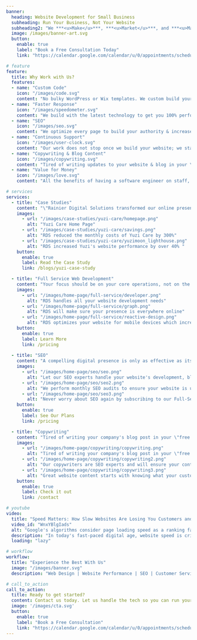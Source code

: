 ```yaml
---
banner:
  heading: Website Development for Small Business
  subheading: Run Your Business, Not Your Website
  subheading2: "We ***<u>Make</u>***, ***<u>Market</u>***, and ***<u>Maintain</u>*** websites for **Small Business Owners** so you can focus on what matters: ***<u>running your business</u>***."
  image: /images/banner-art.svg
  button:
    enable: true
    label: "Book a Free Consultation Today"
    link: "https://calendar.google.com/calendar/u/0/appointments/schedules/AcZssZ1gPAYTRg3q4mhJzvaBOd8y4C9EVbOeShOB5JCz0QrQt39VrBidjf1uejvqeffn-9S-p3hwXbqR"

# feature
feature: 
  title: Why Work with Us?
  features:
  - name: "Custom Code"
    icon: "/images/code.svg"
    content: "No bulky WordPress or Wix templates. We custom build your site to reflect your brand."
  - name: "Faster Response"
    icon: "/images/speedometer.svg"
    content: "We build with the latest technology to get you 100% performance, improving search rankings."
  - name: "SEO"
    icon: "/images/seo.svg"
    content: "We optimize every page to build your authority & increase your search rankings on Google."
  - name: "Continuous Support"
    icon: "/images/user-clock.svg"
    content: "Our work does not stop once we build your website; we stay on and ensure it works flawlessly every day."
  - name: "Copywriting & Blog Content"
    icon: "/images/copywriting.svg"
    content: "Tired of writing updates to your website & blog in your \"free time\"? We do that for you."
  - name: "Value for Money"
    icon: "/images/love.svg"
    content: "All the benefits of having a software engineer on staff, but a fraction the cost."

# services
services:
  - title: "Case Studies"
    content: "\"Rainier Digital Solutions transformed our online presence. Our new website is visually stunning, and its improved performance has had a significant impact on our business. The custom branding, cost savings, and technical support have been invaluable. We couldn't be happier with the results!\""
    images:
      - url: "/images/case-studies/yuzi-care/homepage.png"
        alt: "Yuzi Care Home Page"
      - url: "/images/case-studies/yuzi-care/savings.png"
        alt: "RDS reduced the monthly costs of Yuzi Care by 300%"
      - url: "/images/case-studies/yuzi-care/yuzimoon_lighthouse.png"
        alt: "RDS increased Yuzi's website performance by over 40% "
    button:
      enable: true
      label: Read the Case Study
      link: /blogs/yuzi-case-study

  - title: "Full Service Web Development"
    content: "Your focus should be on your core operations, not on the intricacies of website upkeep. Our Full Web Management service offers you a hassle-free way to maintain and optimize your website comprehensively. From regular updates, security enhancements, and performance optimization to content creation and user experience improvements, we've got you covered."
    images: 
      - url: "/images/home-page/full-service/developer.png"
        alt: "RDS handles all your website development needs"
      - url: "/images/home-page/full-service/graph.png"
        alt: "RDS will make sure your presence is everywhere online"
      - url: "/images/home-page/full-service/reactive-design.png"
        alt: "RDS optimizes your website for mobile devices which increases traffic and conversions"
    button:
      enable: true
      label: Learn More
      link: /pricing
  
  - title: "SEO"
    content: "A compelling digital presence is only as effective as its visibility. Our SEO strategies are designed to enhance online visibility, attract more organic traffic, and drive meaningful conversions that contribute to the growth of your business."
    images:
      - url: "/images/home-page/seo/seo.png"
        alt: "Let our SEO experts handle your website's development, blogging content, and ensuring you are on Google"
      - url: "/images/home-page/seo/seo2.png"
        alt: "We perform monthly SEO audits to ensure your website is update to date on the latest SEO best practices"
      - url: "/images/home-page/seo/seo3.png"
        alt: "Never worry about SEO again by subscribing to our Full-Service package"
    button:
      enable: true
      label: See Our Plans
      link: /pricing

  - title: "Copywriting"
    content: "Tired of writing your company's blog post in your \"free time\"? Let us handle your copywriting for you. Activate your audience through pitch-perfect, SEO-optimized content and copy for your brand. Our copywriters are SEO experts and will ensure your content is filled with excellent keywords so you can out index your competition."
    images:
      - url: "/images/home-page/copywriting/copywriting.png"
        alt: "Tired of writing your company's blog post in your \"free time\"? Let us handle your copywriting for you"
      - url: "/images/home-page/copywriting/copywriting2.png"
        alt: "Our copywriters are SEO experts and will ensure your content is fill with excellent keywords so you can out index your competition"
      - url: "/images/home-page/copywriting/copywriting3.png"
        alt: "Great website content starts with knowing what your customers are searching for. We perform industry focused keyword research before every article."
    button:
      enable: true
      label: Check it out
      link: /contact

# youtube
video:
  title: "Speed Matters: How Slow Websites Are Losing You Customers and Search Rankings"
  video_id: "WnxYBlgIads"
  alt: "Google's algorithms consider page loading speed as a ranking factor, and slow mobile sites can harm overall search rankings. So, what's the solution? Custom-built websites optimized for speed."
  description: "In today's fast-paced digital age, website speed is critical for online success. Slow websites can be a recipe for disaster, driving away potential customers, killing conversion rates, and even getting penalized by search engines like Google."
  loading: "lazy"

# workflow
workflow: 
  title: "Experience the Best With Us"
  image: "/images/banner.svg"
  description: "Web Design | Website Performance | SEO | Customer Service"

# call_to_action
call_to_action:
  title: Ready to get started?
  content: Contact us today. Let us handle the tech so you can run your business.
  image: '/images/cta.svg'
  button:
    enable: true
    label: "Book a Free Consultation"
    link: "https://calendar.google.com/calendar/u/0/appointments/schedules/AcZssZ1gPAYTRg3q4mhJzvaBOd8y4C9EVbOeShOB5JCz0QrQt39VrBidjf1uejvqeffn-9S-p3hwXbqR"
---
```

